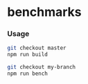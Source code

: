 # benchmarks

### Usage
```bash
git checkout master
npm run build

git checkout my-branch
npm run bench
```
